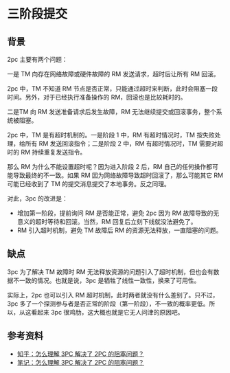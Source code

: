 # 三阶段提交

## 背景

2pc 主要有两个问题：

一是 TM 向存在网络故障或硬件故障的 RM 发送请求，超时后让所有 RM 回滚。

2pc 中，TM 不知道 RM 节点是否正常，只能通过超时来判断，此时会阻塞一段时间。另外，对于已经执行准备操作的 RM，回滚也是比较耗时的。

二是TM 向 RM 发送准备请求后发生故障，RM 无法继续提交或回滚事务，整个系统被阻塞。

2pc 中，TM 是有超时机制的。一是阶段 1 中，RM 有超时情况时，TM 按失败处理，给所有 RM 发送回滚指令；二是阶段 2 中，RM 有超时情况时，TM 需要对超时的 RM 持续重复发送指令。

那么 RM 为什么不能设置超时呢？因为进入阶段 2 后，RM 自己的任何操作都可能导致最终的不一致。如果 RM 因为网络故障导致超时回滚了，那么可能其它 RM 可能已经收到了 TM 的提交消息提交了本地事务。反之同理。

对此，3pc 的改进是：

- 增加第一阶段，提前询问 RM 是否能正常，避免 2pc 因为 RM 故障导致的无意义的超时等待和回滚。当然，RM 回复后立刻下线就没法避免了。
- RM 引入超时机制，避免 TM 故障后 RM 的资源无法释放，一直阻塞的问题。

## 缺点

3pc 为了解决 TM 故障时 RM 无法释放资源的问题引入了超时机制，但也会有数据不一致的情况。也就是说，3pc 是牺牲了线性一致性，换来了可用性。

实际上，2pc 也可以引入 RM 超时机制，此时两者就没有什么差别了。只不过，3pc 多了一个探测参与者是否正常的阶段（第一阶段），不一致的概率更低。所以，从这看起来 3pc 很鸡肋，这大概也就是它无人问津的原因吧。

## 参考资料

- [知乎：怎么理解 3PC 解决了 2PC 的阻塞问题？](https://www.zhihu.com/question/422691164)
- [笔记：怎么理解 3PC 解决了 2PC 的阻塞问题？](https://app.yinxiang.com/shard/s48/nl/11032191/22483a3d-444a-4396-ac2a-a30e3bd7d876)